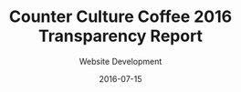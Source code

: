 ---
title: Counter Culture Coffee 2016 Transparency Report
subtitle: Website Development
layout: default
modal-id: 8
date: 2016-07-15
img: 2016reportcccthumb.png
thumbnail: 2016reportcccthumb.png
alt: ccc Transparency Report
project-date: 2016
employer: Counter Culture Coffee
category: Web Development
description: One of my first big tasks at Counter Culture Coffee was to help create a one page web report of the company’s year in review. This report had to be responsive, present a large amount of data in an engaging and clean way, and maintain portability to a new platform. 

---